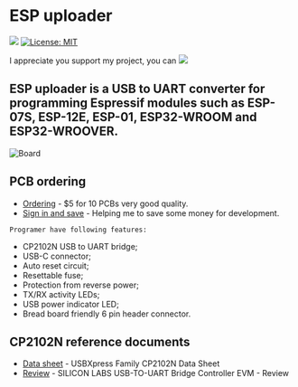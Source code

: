 # ESP uploader
 
[![](https://img.shields.io/github/v/release/srg74/ESP-uploader)](https://img.shields.io/github/v/release/srg74/ESP-uploader)
[![License: MIT](https://img.shields.io/badge/License-MIT-blue.svg?style=flat-square)](https://github.com/srg74/ESP-uploader/blob/master/LICENSE)

I appreciate you support my project, you can [![](https://www.paypalobjects.com/en_US/i/btn/btn_donateCC_LG.gif)](https://www.paypal.com/cgi-bin/webscr?cmd=_s-xclick&hosted_button_id=VU7L89Z2RR7S4&source=url)

## ESP uploader is a USB to UART converter for programming Espressif modules such as ESP-07S, ESP-12E, ESP-01, ESP32-WROOM and ESP32-WROOVER.

![Board](https://github.com/srg74/ESP-uploader/blob/master/Images/ESP-uploader_small.jpg)

## PCB ordering

-   [Ordering](https://www.pcbway.com/project/shareproject/WLED_wemos_shield.html) - $5 for 10 PCBs very good quality.
-   [Sign in and save](https://www.pcbway.com/setinvite.aspx?inviteid=83580) - Helping me to save some money for development.
```
Programer have following features:
```
-   CP2102N USB to UART bridge;
-   USB-C connector;
-   Auto reset circuit;
-   Resettable fuse;
-   Protection from reverse power;
-   TX/RX activity LEDs;
-   USB power indicator LED;
-   Bread board friendly 6 pin header connector.

## CP2102N reference documents

-   [Data sheet](https://www.silabs.com/documents/public/data-sheets/cp2102n-datasheet.pdf) - USBXpress Family CP2102N Data Sheet
-   [Review](https://www.element14.com/community/roadTestReviews/2451/l/silicon-labs-usb-to-uart-bridge-controller-evm-review) - SILICON LABS USB-TO-UART Bridge Controller EVM - Review
